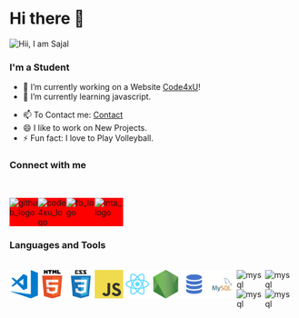 # Hi there 👋

![Hii, I am Sajal](https://sajalgupta19.github.io/sajalgupta19/icon/h.jpg)



### I'm a Student
- 🔭 I’m currently working on a Website [Code4xU](http://code4xu.blogspot.com)!
- 🌱 I’m currently learning javascript.
<!-- - 🤔 
- 💬 --->
- 📫 To Contact me: <a href="mailto:contact.code4xu@gmail.com">Contact</a>
- 😄 I like to work on New Projects.
- ⚡ Fun fact: I love to Play Volleyball.

### Connect with me
</br>

[<img src="https://sajalgupta19.github.io/sajalgupta19/icon/git.png" alt="github_logo" height="50px" width="50px" style="background-color:red;" align="left" />](https://github.com/sajalgupta19)
[<img src="https://sajalgupta19.github.io/sajalgupta19/icon/aa.png" alt="code4xu_logo" height="50px" width="50px" style="background-color:red;" align="left" style="border-radius:20px;"/>](https://code4xu.blogspot.com)
[<img src="https://sajalgupta19.github.io/sajalgupta19/icon/fa.png" alt="fb_logo" height="50px" width="50px" style="background-color:red;" align="left" />](https://www.facebook.com/)
[<img src="https://sajalgupta19.github.io/sajalgupta19/icon/i.png" alt="inta_logo" height="50px" width="50px" style="background-color:red;" align="left" />](https://www.instagram.com/accounts/login/)
<br><br><br>
### Languages and Tools
<br>

<img align="left" alt="visual stdio" width="50px" src="https://raw.githubusercontent.com/github/explore/80688e429a7d4ef2fca1e82350fe8e3517d3494/topics/visual-studio-code/visual-studio-code.png" />
<img align="left" alt="html" width="50px" src="https://raw.githubusercontent.com/github/explore/80688e429a7d4ef2fca1e82350fe8e3517d3494/topics/html/html.png" />
<img align="left" alt="css" width="50px" src="https://raw.githubusercontent.com/github/explore/80688e429a7d4ef2fca1e82350fe8e3517d3494/topics/css/css.png" />
<img align="left" alt="javascript" width="50px" src="https://raw.githubusercontent.com/github/explore/80688e429a7d4ef2fca1e82350fe8e3517d3494/topics/javascript/javascript.png" />
<img align="left" alt="react" width="50px" src="https://raw.githubusercontent.com/github/explore/80688e429a7d4ef2fca1e82350fe8e3517d3494/topics/react/react.png" />
<img align="left" alt="node.js" width="50px" src="https://raw.githubusercontent.com/github/explore/80688e429a7d4ef2fca1e82350fe8e3517d3494/topics/nodejs/nodejs.png" />
<img align="left" alt="sql" width="50px" src="https://raw.githubusercontent.com/github/explore/80688e429a7d4ef2fca1e82350fe8e3517d3494/topics/sql/sql.png" />
<img align="left" alt="mysql" width="50px" src="https://raw.githubusercontent.com/github/explore/80688e429a7d4ef2fca1e82350fe8e3517d3494/topics/mysql/mysql.png" />
<img align="left" alt="mysql" width="50px" src="https://sajalgupta19.github.io/sajalgupta19/icon/py.png" />
<img align="left" alt="mysql" width="50px" src="https://sajalgupta19.github.io/sajalgupta19/icon/ja.png" />
<img align="left" alt="mysql" width="50px" src="https://sajalgupta19.github.io/sajalgupta19/icon/c.png" />
<img align="left" alt="mysql" width="50px" src="https://sajalgupta19.github.io/sajalgupta19/icon/dj.png" />
